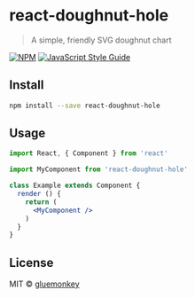 # react-doughnut-hole

> A simple, friendly SVG doughnut chart

[![NPM](https://img.shields.io/npm/v/react-doughnut-hole.svg)](https://www.npmjs.com/package/react-doughnut-hole) [![JavaScript Style Guide](https://img.shields.io/badge/code_style-standard-brightgreen.svg)](https://standardjs.com)

## Install

```bash
npm install --save react-doughnut-hole
```

## Usage

```jsx
import React, { Component } from 'react'

import MyComponent from 'react-doughnut-hole'

class Example extends Component {
  render () {
    return (
      <MyComponent />
    )
  }
}
```

## License

MIT © [gluemonkey](https://github.com/gluemonkey)
